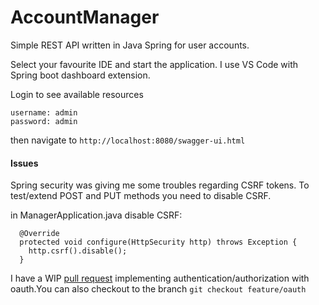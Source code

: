 # AccountManager
Simple REST API written in Java Spring for user accounts.

Select your favourite IDE and start the application.
I use VS Code with Spring boot dashboard extension.

Login to see available resources
```
username: admin
password: admin
```
then navigate to `http://localhost:8080/swagger-ui.html`

#### Issues
Spring security was giving me some troubles regarding CSRF tokens.
To test/extend POST and PUT methods you need to disable CSRF.

in ManagerApplication.java disable CSRF:
```
  @Override
  protected void configure(HttpSecurity http) throws Exception {
    http.csrf().disable();
  }
```

I have a WIP [pull request](https://github.com/omaroskars/AccountManager/pull/2)  implementing authentication/authorization with oauth.You can also checkout to the branch ```git checkout feature/oauth```
